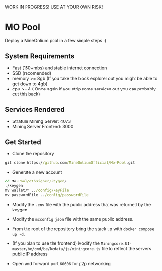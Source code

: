 WORK IN PROGRESS!
USE AT YOUR OWN RISK!

# MO Pool

Deploy a MineOnlium pool in a few simple steps :) 

## System Requirements
* Fast (150+mbs) and stable internet connection 
* SSD (recomended)
* memory >= 8gb  (If you take the block explorer out you might be able to get down to 4gb)
* cpu >= 4 ( Once again if you strip some services out you can probably cut this back)


## Services Rendered
* Stratum Mining Server: 4073
* Mining Server Frontend: 3000

## Get Started

* Clone the repository 
```cmd
git clone https://github.com/MineOnliumOfficial/Mo-Pool.git
```

* Generate a new account

```cmd
cd Mo-Pool/ethsigner/keygen/
./keygen
mv wallet/* ../config/keyFile
mv passwordFile ../config/passwordFile
```

* Modify the `.env` file with the public address that was returned by the keygen.

* Modify the `mcconfig.json` file with the same public address.

* From the root of the repository bring the stack up with `docker compose up -d`.

* (If you plan to use the frontend) Modify the `Miningcore.UI-master/be/cmd/be/kodata/js/miningcore.js` file to reflect the servers public IP address

* Open and forward port `60606` for p2p networking 
